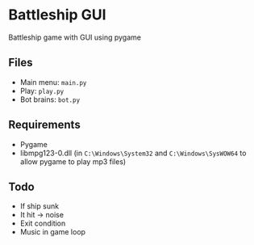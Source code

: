 # Battleship GUI

Battleship game with GUI using pygame

## Files

- Main menu: `main.py`
- Play: `play.py`
- Bot brains: `bot.py`

## Requirements

- Pygame
- libmpg123-0.dll (in `C:\Windows\System32` and `C:\Windows\SysWOW64` to allow pygame to play mp3 files)

## Todo

- If ship sunk
- It hit -> noise
- Exit condition
- Music in game loop